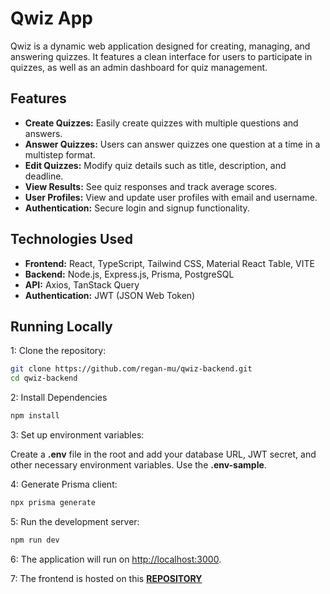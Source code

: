 # Qwiz App

Qwiz is a dynamic web application designed for creating, managing, and answering quizzes. It features a clean interface for users to participate in quizzes, as well as an admin dashboard for quiz management.

## Features

* **Create Quizzes:** Easily create quizzes with multiple questions and answers.
* **Answer Quizzes:** Users can answer quizzes one question at a time in a multistep format.
* **Edit Quizzes:** Modify quiz details such as title, description, and deadline.
* **View Results:** See quiz responses and track average scores.
* **User Profiles:** View and update user profiles with email and username.
* **Authentication:** Secure login and signup functionality.

## Technologies Used

* **Frontend:** React, TypeScript, Tailwind CSS, Material React Table, VITE
* **Backend:** Node.js, Express.js, Prisma, PostgreSQL
* **API:** Axios, TanStack Query
* **Authentication:** JWT (JSON Web Token)

## Running Locally

1: Clone the repository:

```bash
git clone https://github.com/regan-mu/qwiz-backend.git
cd qwiz-backend
```

2: Install Dependencies

```bash
npm install
```

3: Set up environment variables:

Create a **.env** file in the root and add your database URL, JWT secret, and other necessary environment variables. Use the **.env-sample**.

4: Generate Prisma client:

```bash
npx prisma generate
```

5: Run the development server:

```bash
npm run dev
```

6: The application will run on <http://localhost:3000>.

7: The frontend is hosted on this **[REPOSITORY](https://github.com/regan-mu/qwiz-client)**
